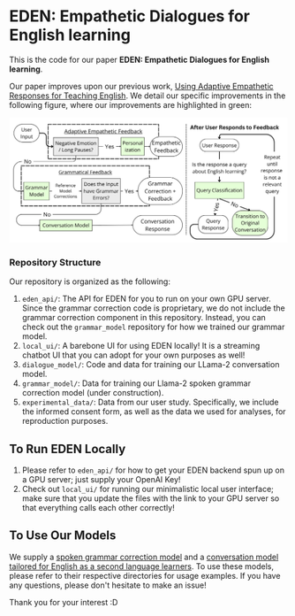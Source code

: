# EDEN: Empathetic Dialogues for English learning

This is the code for our paper **EDEN: Empathetic Dialogues for English learning**.

Our paper improves upon our previous work, [Using Adaptive Empathetic Responses for Teaching English](https://arxiv.org/abs/2404.13764). We detail our specific improvements in the following figure, where our improvements are highlighted in green:

![Figure illustrating differences](figs/improvements.png)

### Repository Structure
Our repository is organized as the following:

1. `eden_api/`: The API for EDEN for you to run on your own GPU server. Since the grammar correction code is proprietary, we do not include the grammar correction component in this repository. Instead, you can check out the `grammar_model` repository for how we trained our grammar model.
2. `local_ui/`: A barebone UI for using EDEN locally! It is a streaming chatbot UI that you can adopt for your own purposes as well!
3. `dialogue_model/`: Code and data for training our LLama-2 conversation model.
4. `grammar_model/`: Data for training our Llama-2 spoken grammar correction model (under construction).
5. `experimental_data/`: Data from our user study. Specifically, we include the informed consent form, as well as the data we used for analyses, for reproduction purposes.


## To Run EDEN Locally
1. Please refer to `eden_api/` for how to get your EDEN backend spun up on a GPU server; just supply your OpenAI Key!
2. Check out `local_ui/` for running our minimalistic local user interface; make sure that you update the files with the link to your GPU server so that everything calls each other correctly!

## To Use Our Models
We supply a [spoken grammar correction model](https://huggingface.co/sylviali/llama-2-gpt4-grammar) and a [conversation model tailored for English as a second language learners](https://huggingface.co/sylviali/conversation_llama_esl). To use these models, please refer to their respective directories for usage examples. If you have any questions, please don't hesitate to make an issue!

Thank you for your interest :D 
